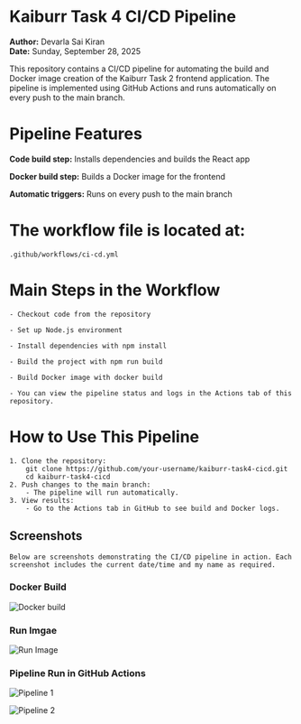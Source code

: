 # Kaiburr Task 4 CI/CD Pipeline

**Author:** Devarla Sai Kiran  
**Date:** Sunday, September 28, 2025

This repository contains a CI/CD pipeline for automating the build and Docker image creation of the Kaiburr Task 2 frontend application. The pipeline is implemented using GitHub Actions and runs automatically on every push to the main branch.

# Pipeline Features

**Code build step:** Installs dependencies and builds the React app

**Docker build step:** Builds a Docker image for the frontend

**Automatic triggers:** Runs on every push to the main branch

# The workflow file is located at:
    .github/workflows/ci-cd.yml

# Main Steps in the Workflow
    - Checkout code from the repository

    - Set up Node.js environment

    - Install dependencies with npm install

    - Build the project with npm run build

    - Build Docker image with docker build

    - You can view the pipeline status and logs in the Actions tab of this repository.

# How to Use This Pipeline
    1. Clone the repository:
        git clone https://github.com/your-username/kaiburr-task4-cicd.git
        cd kaiburr-task4-cicd
    2. Push changes to the main branch:
        - The pipeline will run automatically.
    3. View results:
        - Go to the Actions tab in GitHub to see build and Docker logs.

## Screenshots

    Below are screenshots demonstrating the CI/CD pipeline in action. Each screenshot includes the current date/time and my name as required.

### Docker Build
![Docker build](screenshots/build_image.jpg)

### Run Imgae
![Run Image](screenshots/run_image.jpg)

### Pipeline Run in GitHub Actions
![Pipeline 1](screenshots/pipeline_run_1.jpg)

![Pipeline 2](screenshots/pipeline_run_2.jpg)

